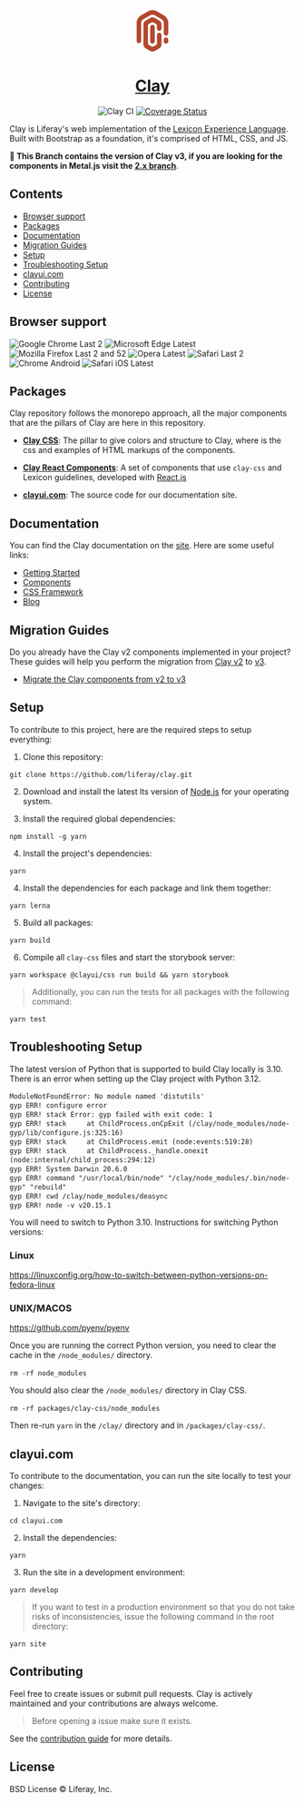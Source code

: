 <div align="center">
    <div>
        <img src="https://github.com/liferay/clay/blob/6ae276a67e7e2c9954d72dcae15266b2458f58f9/clayui.com/static/images/clay_logo_w.png?raw=true"> 
    </div>
    <div>
        <h1>
            <a href="https://clayui.com/">
                Clay
            </a>
        </h1>
    </div>

![Clay CI](https://github.com/liferay/clay/actions/workflows/main.yml/badge.svg) [![Coverage Status](https://coveralls.io/repos/github/liferay/clay/badge.svg)](https://coveralls.io/github/liferay/clay)

</div>

Clay is Liferay's web implementation of the [Lexicon Experience Language](https://liferay.design/lexicon). Built with Bootstrap as a foundation, it's comprised of HTML, CSS, and JS.

**🚨 This Branch contains the version of Clay v3, if you are looking for the components in Metal.js visit the [2.x branch](https://github.com/liferay/clay/tree/2.x)**.

## Contents

-   [Browser support](#browser-support)
-   [Packages](#packages)
-   [Documentation](#documentation)
-   [Migration Guides](#migration-guides)
-   [Setup](#setup)
-   [Troubleshooting Setup](#troubleshooting-setup)
-   [clayui.com](#clayuicom)
-   [Contributing](#contributing)
-   [License](#license)

## Browser support

![Google Chrome Last 2](https://img.shields.io/badge/Chrome-Last_2-green.svg?style=flat)
![Microsoft Edge Latest](https://img.shields.io/badge/Edge-Latest-green.svg?style=flat)
![Mozilla Firefox Last 2 and 52](https://img.shields.io/badge/Firefox-Last_2%20and_v52-green.svg?style=flat)
![Opera Latest](https://img.shields.io/badge/Opera-Latest-green.svg?style=flat)
![Safari Last 2](https://img.shields.io/badge/Safari-Last_2-green.svg?style=flat)
![Chrome Android](https://img.shields.io/badge/Chrome_Android-Latest-green.svg?style=flat)
![Safari iOS Latest](https://img.shields.io/badge/Safari_iOS-Latest-green.svg?style=flat)

## Packages

Clay repository follows the monorepo approach, all the major components that are the pillars of Clay are here in this repository.

-   **[Clay CSS](./packages/clay-css)**: The pillar to give colors and structure to Clay, where is the css and examples of HTML markups of the components.

-   **[Clay React Components](./packages)**: A set of components that use `clay-css` and Lexicon guidelines, developed with [React.js](http://reactjs.org)

-   **[clayui.com](./clayui.com)**: The source code for our documentation site.

## Documentation

You can find the Clay documentation on the [site](https://clayui.com/docs). Here are some useful links:

-   [Getting Started](https://clayui.com/docs/get-started/index.html)
-   [Components](https://clayui.com/docs/components/index.html)
-   [CSS Framework](https://clayui.com/docs/css/index.html)
-   [Blog](https://clayui.com/blog/2019/10/25/introducing-clay-v3.html)

## Migration Guides

Do you already have the Clay v2 components implemented in your project? These guides will help you perform the migration from [Clay v2](https://v2.clayui.com) to [v3](https://clayui.com).

-   [Migrate the Clay components from v2 to v3](https://clayui.com/docs/get-started/migrate-the-clay-components-from-v2-to-v3.html)

## Setup

To contribute to this project, here are the required steps to setup everything:

1. Clone this repository:

```
git clone https://github.com/liferay/clay.git
```

2. Download and install the latest lts version of [Node.js](https://nodejs.org/) for your operating system.

3. Install the required global dependencies:

```
npm install -g yarn
```

4. Install the project's dependencies:

```
yarn
```

4. Install the dependencies for each package and link them together:

```
yarn lerna
```

5. Build all packages:

```
yarn build
```

6. Compile all `clay-css` files and start the storybook server:

```
yarn workspace @clayui/css run build && yarn storybook
```

> Additionally, you can run the tests for all packages with the following command:

```
yarn test
```

## Troubleshooting Setup

The latest version of Python that is supported to build Clay locally is 3.10. There is an error when setting up the Clay project with Python 3.12.

```
ModuleNotFoundError: No module named 'distutils'
gyp ERR! configure error
gyp ERR! stack Error: gyp failed with exit code: 1
gyp ERR! stack     at ChildProcess.onCpExit (/clay/node_modules/node-gyp/lib/configure.js:325:16)
gyp ERR! stack     at ChildProcess.emit (node:events:519:28)
gyp ERR! stack     at ChildProcess._handle.onexit (node:internal/child_process:294:12)
gyp ERR! System Darwin 20.6.0
gyp ERR! command "/usr/local/bin/node" "/clay/node_modules/.bin/node-gyp" "rebuild"
gyp ERR! cwd /clay/node_modules/deasync
gyp ERR! node -v v20.15.1
```

You will need to switch to Python 3.10. Instructions for switching Python versions:

### Linux

https://linuxconfig.org/how-to-switch-between-python-versions-on-fedora-linux

### UNIX/MACOS

https://github.com/pyenv/pyenv

Once you are running the correct Python version, you need to clear the cache in the `/node_modules/` directory.

`rm -rf node_modules`

You should also clear the `/node_modules/` directory in Clay CSS.

`rm -rf packages/clay-css/node_modules`

Then re-run `yarn` in the `/clay/` directory and in `/packages/clay-css/`.

## clayui.com

To contribute to the documentation, you can run the site locally to test your changes:

1. Navigate to the site's directory:

```
cd clayui.com
```

2. Install the dependencies:

```
yarn
```

3. Run the site in a development environment:

```
yarn develop
```

> If you want to test in a production environment so that you do not take risks of inconsistencies, issue the following command in the root directory:

```
yarn site
```

## Contributing

Feel free to create issues or submit pull requests. Clay is actively maintained and your contributions are always welcome.

> Before opening a issue make sure it exists.

See the [contribution guide](/CONTRIBUTING.md) for more details.

## License

BSD License © Liferay, Inc.
